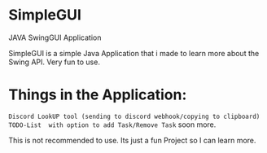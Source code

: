 # SimpleGUI
 JAVA SwingGUI Application

SimpleGUI is a simple Java Application that i made to learn more about the Swing API. Very fun to use.

# Things in the Application:

```Discord LookUP tool (sending to discord webhook/copying to clipboard)```
```TODO-List  with option to add Task/Remove Task```
soon more.

This is not recommended to use. Its just a fun Project so I can learn more.
